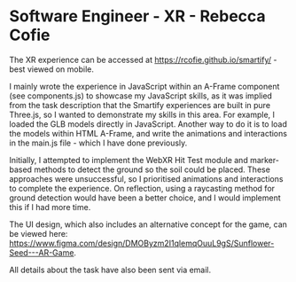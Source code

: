 # Software Engineer - XR - Rebecca Cofie

The XR experience can be accessed at https://rcofie.github.io/smartify/ - best viewed on mobile.

I mainly wrote the experience in JavaScript within an A-Frame component (see components.js) to showcase my JavaScript skills, as it was implied from the task description that the Smartify experiences are built in pure Three.js, so I wanted to demonstrate my skills in this area. For example, I loaded the GLB models directly in JavaScript. Another way to do it is to load the models within HTML A-Frame, and write the animations and interactions in the main.js file - which I have done previously.

Initially, I attempted to implement the WebXR Hit Test module and marker-based methods to detect the ground so the soil could be placed. These approaches were unsuccessful, so I prioritised animations and interactions to complete the experience. On reflection, using a raycasting method for ground detection would have been a better choice, and I would implement this if I had more time.

The UI design, which also includes an alternative concept for the game, can be viewed here: https://www.figma.com/design/DMOByzm2I1qlemqOuuL9gS/Sunflower-Seed---AR-Game.

All details about the task have also been sent via email.
